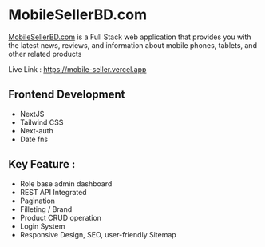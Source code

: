 # MobileSellerBD.com

[MobileSellerBD.com](https://mobile-seller.vercel.app/) is a Full Stack web application that provides you with the latest news, reviews, and information about mobile phones, tablets, and other related products

Live Link : https://mobile-seller.vercel.app

## Frontend Development

- NextJS
- Tailwind CSS
- Next-auth
- Date fns

## Key Feature :

- Role base admin dashboard
- REST API Integrated
- Pagination
- Filleting / Brand
- Product CRUD operation
- Login System
- Responsive Design, SEO, user-friendly Sitemap
